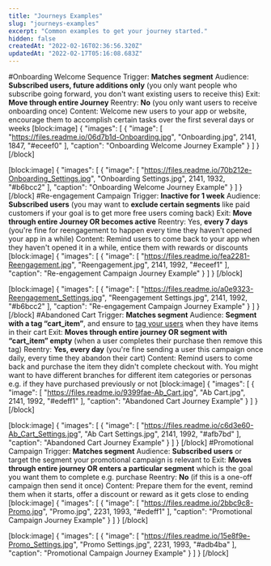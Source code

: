 ```yaml
---
title: "Journeys Examples"
slug: "journeys-examples"
excerpt: "Common examples to get your journey started."
hidden: false
createdAt: "2022-02-16T02:36:56.320Z"
updatedAt: "2022-02-17T05:16:08.683Z"
---
```

#Onboarding Welcome Sequence
Trigger: **Matches segment**
Audience: **Subscribed users, future additions only** (you only want people who subscribe going forward, you don't want existing users to receive this)
Exit: **Move through entire Journey**
Reentry: **No** (you only want users to receive onboarding once)
Content: Welcome new users to your app or website, encourage them to accomplish certain tasks over the first several days or weeks
[block:image]
{
  "images": [
    {
      "image": [
        "https://files.readme.io/06d7b1d-Onboarding.jpg",
        "Onboarding.jpg",
        2141,
        1847,
        "#eceef0"
      ],
      "caption": "Onboarding Welcome Journey Example"
    }
  ]
}
[/block]

[block:image]
{
  "images": [
    {
      "image": [
        "https://files.readme.io/70b212e-Onboarding_Settings.jpg",
        "Onboarding Settings.jpg",
        2141,
        1932,
        "#b6bcc2"
      ],
      "caption": "Onboarding Welcome Journey Example"
    }
  ]
}
[/block]
#Re-engagement Campaign
Trigger: **Inactive for 1 week**
Audience: **Subscribed users** (you may want to **exclude certain segments** like paid customers if your goal is to get more free users coming back)
Exit: **Move through entire Journey OR becomes active**
Reentry: Yes, **every 7 days** (you're fine for reengagement to happen every time they haven't opened your app in a while)
Content: Remind users to come back to your app when they haven't opened it in a while, entice them with rewards or discounts
[block:image]
{
  "images": [
    {
      "image": [
        "https://files.readme.io/fea2281-Reengagement.jpg",
        "Reengagement.jpg",
        2141,
        1992,
        "#eceef1"
      ],
      "caption": "Re-engagement Campaign Journey Example"
    }
  ]
}
[/block]

[block:image]
{
  "images": [
    {
      "image": [
        "https://files.readme.io/a0e9323-Reengagement_Settings.jpg",
        "Reengagement Settings.jpg",
        2141,
        1992,
        "#b6bcc2"
      ],
      "caption": "Re-engagement Campaign Journey Example"
    }
  ]
}
[/block]
#Abandoned Cart
Trigger: **Matches segment**
Audience: **Segment with a tag “cart_item”**, and ensure to [tag your users](https://documentation.onesignal.com/docs/add-user-data-tags#activity) when they have items in their cart
Exit: **Moves through entire journey OR segment with “cart_item” empty** (when a user completes their purchase then remove this tag)
Reentry: **Yes, every day** (you're fine sending a user this campaign once daily, every time they abandon their cart)
Content: Remind users to come back and purchase the item they didn't complete checkout with. You might want to have different branches for different item categories or personas e.g. if they have purchased previously or not
[block:image]
{
  "images": [
    {
      "image": [
        "https://files.readme.io/9399fae-Ab_Cart.jpg",
        "Ab Cart.jpg",
        2141,
        1992,
        "#edeff1"
      ],
      "caption": "Abandoned Cart Journey Example"
    }
  ]
}
[/block]

[block:image]
{
  "images": [
    {
      "image": [
        "https://files.readme.io/c6d3e60-Ab_Cart_Settings.jpg",
        "Ab Cart Settings.jpg",
        2141,
        1992,
        "#afb7bd"
      ],
      "caption": "Abandoned Cart Journey Example"
    }
  ]
}
[/block]
#Promotional Campaign
Trigger: **Matches segment**
Audience: **Subscribed users** or target the segment your promotional campaign is relevant to
Exit: **Moves through entire journey OR enters a particular segment** which is the goal you want them to complete e.g. purchase
Reentry: **No** (if this is a one-off campaign then send it once)
Content: Prepare them for the event, remind them when it starts, offer a discount or reward as it gets close to ending
[block:image]
{
  "images": [
    {
      "image": [
        "https://files.readme.io/2bbc9c8-Promo.jpg",
        "Promo.jpg",
        2231,
        1993,
        "#edeff1"
      ],
      "caption": "Promotional Campaign Journey Example"
    }
  ]
}
[/block]

[block:image]
{
  "images": [
    {
      "image": [
        "https://files.readme.io/15e8f9e-Promo_Settings.jpg",
        "Promo Settings.jpg",
        2231,
        1993,
        "#adb4ba"
      ],
      "caption": "Promotional Campaign Journey Example"
    }
  ]
}
[/block]